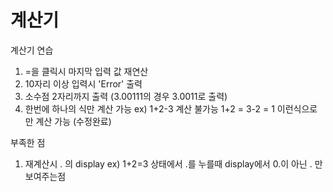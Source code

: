 # 계산기

계산기 연습
1. =을 클릭시 마지막 입력 값 재연산
2. 10자리 이상 입력시 'Error' 출력
3. 소수점 2자리까지 출력 (3.00111의 경우 3.0011로 출력)
4. 한번에 하나의 식만 계산 가능 
    ex) 1+2-3 계산 불가능
        1+2 = 3-2 = 1 이런식으로만 계산 가능 (수정완료)

부족한 점
1. 재계산시 . 의 display
    ex) 1+2=3 상태에서 .를 누를때 display에서 0.이 아닌 . 만 보여주는점
    
        

